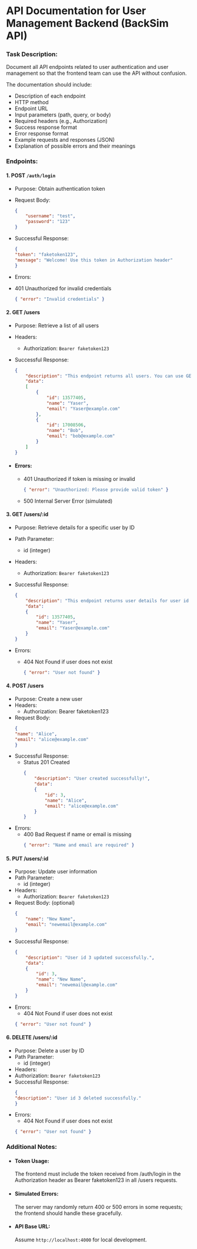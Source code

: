 # API Documentation for User Management Backend (BackSim API)

### Task Description:

Document all API endpoints related to user authentication and user management so that the frontend team can use the API without confusion.

The documentation should include:

- Description of each endpoint
- HTTP method
- Endpoint URL
- Input parameters (path, query, or body)
- Required headers (e.g., Authorization)
- Success response format
- Error response format
- Example requests and responses (JSON)
- Explanation of possible errors and their meanings

### Endpoints:
#### 1. POST `/auth/login`

- Purpose: Obtain authentication token
- Request Body:

    ```json
    {
        "username": "test",
        "password": "123"
    }
- Successful Response:
    ```json
    {
    "token": "faketoken123",
    "message": "Welcome! Use this token in Authorization header"
    }
- Errors:

- 401 Unauthorized for invalid credentials
    ```json
    { "error": "Invalid credentials" }
#### 2. GET /users

- Purpose: Retrieve a list of all users
- Headers:
    - Authorization: `Bearer faketoken123`
- Successful Response:
    ```json
    {
        "description": "This endpoint returns all users. You can use GET method to fetch user list.",
        "data":
        [
            {
                "id": 13577405,
                "name": "Yaser",
                "email": "Yaser@example.com"
            },
            {
                "id": 17008506,
                "name": "Bob",
                "email": "bob@example.com"
            }
        ]
    }
- #### Errors:

    - 401 Unauthorized if token is missing or invalid
        ```json
        { "error": "Unauthorized: Please provide valid token" }
    - 500 Internal Server Error (simulated)

#### 3. GET /users/:id

- Purpose: Retrieve details for a specific user by ID
- Path Parameter:
    - id (integer)
- Headers:
    - Authorization: `Bearer faketoken123`
- Successful Response:
    ```json
    {
        "description": "This endpoint returns user details for user id 13577405.",
        "data": 
        {
            "id": 13577405,
            "name": "Yaser",
            "email": "Yaser@example.com" 
        }
    }
- Errors:

  - 404 Not Found if user does not exist

    ```json
    { "error": "User not found" }
#### 4. POST /users

- Purpose: Create a new user
- Headers:
    - Authorization: Bearer faketoken123
- Request Body:
    ```json
    {
    "name": "Alice",
    "email": "alice@example.com"
    }
- Successful Response:
  - Status 201 Created
    ```json
    {
        "description": "User created successfully!",
        "data":
        {
            "id": 3,
            "name": "Alice",
            "email": "alice@example.com"
        }
    }
- Errors:
  - 400 Bad Request if name or email is missing
    ```json
    { "error": "Name and email are required" }
#### 5. PUT /users/:id

- Purpose: Update user information
- Path Parameter:
    - id (integer)
- Headers:
    - Authorization: `Bearer faketoken123`
- Request Body: (optional)
    ```json
    {
        "name": "New Name",
        "email": "newemail@example.com"
    }
- Successful Response:
    ```json
    {
        "description": "User id 3 updated successfully.",
        "data":
        {
            "id": 3,
            "name": "New Name",
            "email": "newemail@example.com"
        }
    }
- Errors:
    - 404 Not Found if user does not exist
    ```json
    { "error": "User not found" }
#### 6. DELETE /users/:id

- Purpose: Delete a user by ID
- Path Parameter:
    - id (integer)
- Headers:
- Authorization: `Bearer faketoken123`
- Successful Response:
    ```json
    {
    "description": "User id 3 deleted successfully."
    }
- Errors:
    - 404 Not Found if user does not exist
    ```json
    { "error": "User not found" }
### Additional Notes:

- #### Token Usage:
    The frontend must include the token received from /auth/login in the Authorization header as Bearer faketoken123 in all /users requests.
- #### Simulated Errors:
    The server may randomly return 400 or 500 errors in some requests; the frontend should handle these gracefully.
- #### API Base URL:
    Assume `http://localhost:4000` for local development.

